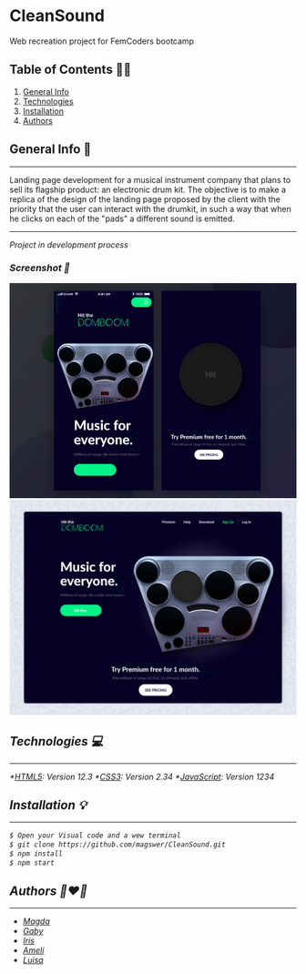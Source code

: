 # CleanSound
Web recreation project for FemCoders bootcamp

## Table of Contents :technologist:
1. [General Info](#general-info)
2. [Technologies](#technologies)
3. [Installation](#installation)
4. [Authors](#authors)



## General Info  :musical_keyboard:
***
 Landing page development for a musical instrument company that plans to sell its flagship product: an electronic drum kit. 
 The objective is to make a replica of the design of the landing page proposed by the client with the priority that the user can interact with the drumkit, in such a way that when he clicks on each of the "pads" a different sound is emitted.
 ***
 <i>Project in development process<i>

### Screenshot :iphone:
![Image text](/assets/images/hitthedombo-mobile.jpg/)
![Image text](/assets/images/hitthedombo.jpg)

## Technologies :computer:
***
 *[HTML5](https://openwebinars.net/blog/que-es-html5/): Version 12.3 
 *[CSS3](https://openwebinars.net/blog/que-es-css3/): Version 2.34
 *[JavaScript](https://www.javascript.com/): Version 1234

## Installation :bulb:
***
```
$ Open your Visual code and a wew terminal
$ git clone https://github.com/magswer/CleanSound.git
$ npm install
$ npm start
```


## Authors :couple_with_heart_woman_woman:
***
* [Magda](https://github.com/magswer)
* [Gaby](https://github.com/gabrielabarajas)
* [Iris](https://github.com/mauisiri)
* [Ameli](https://github.com/AmelieLT)
* [Luisa](https://github.com/LuisaVAZ)

